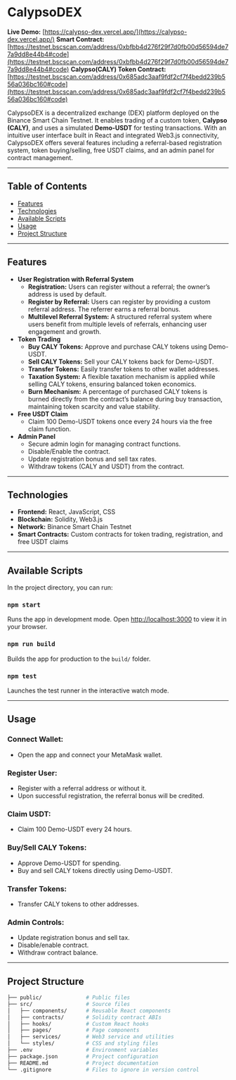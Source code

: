 # CalypsoDEX

**Live Demo:** [https://calypso-dex.vercel.app/](https://calypso-dex.vercel.app/)
**Smart Contract:** [https://testnet.bscscan.com/address/0xbfbb4d276f29f7d0fb00d56594de77a9dd8e44b4#code](https://testnet.bscscan.com/address/0xbfbb4d276f29f7d0fb00d56594de77a9dd8e44b4#code)
**Calypso(CALY) Token Contract:** [https://testnet.bscscan.com/address/0x685adc3aaf9fdf2cf7f4bedd239b556a036bc160#code](https://testnet.bscscan.com/address/0x685adc3aaf9fdf2cf7f4bedd239b556a036bc160#code)

CalypsoDEX is a decentralized exchange (DEX) platform deployed on the Binance Smart Chain Testnet. It enables trading of a custom token, **Calypso (CALY)**, and uses a simulated **Demo-USDT** for testing transactions. With an intuitive user interface built in React and integrated Web3.js connectivity, CalypsoDEX offers several features including a referral-based registration system, token buying/selling, free USDT claims, and an admin panel for contract management.

---

## Table of Contents

- [Features](#features)
- [Technologies](#technologies)
- [Available Scripts](#available-scripts)
- [Usage](#usage)
- [Project Structure](#project-structure)


---

## Features

- **User Registration with Referral System**
  - **Registration:** Users can register without a referral; the owner’s address is used by default.
  - **Register by Referral:** Users can register by providing a custom referral address. The referrer earns a referral bonus.
  - **Multilevel Referral System:** A structured referral system where users benefit from multiple levels of referrals, enhancing user engagement and growth.
- **Token Trading**
  - **Buy CALY Tokens:** Approve and purchase CALY tokens using Demo-USDT.
  - **Sell CALY Tokens:** Sell your CALY tokens back for Demo-USDT.
  - **Transfer Tokens:** Easily transfer tokens to other wallet addresses.
  - **Taxation System:** A flexible taxation mechanism is applied while selling CALY tokens, ensuring balanced token economics.
  - **Burn Mechanism:** A percentage of purchased CALY tokens is burned directly from the contract’s balance during buy transaction, maintaining token scarcity
    and value stability.
- **Free USDT Claim**
  - Claim 100 Demo-USDT tokens once every 24 hours via the free claim function.
- **Admin Panel**
  - Secure admin login for managing contract functions.
  - Disable/Enable the contract.
  - Update registration bonus and sell tax rates.
  - Withdraw tokens (CALY and USDT) from the contract.

---

## Technologies

- **Frontend:** React, JavaScript, CSS
- **Blockchain:** Solidity, Web3.js
- **Network:** Binance Smart Chain Testnet
- **Smart Contracts:** Custom contracts for token trading, registration, and free USDT claims

---

## Available Scripts

In the project directory, you can run:

### `npm start`
Runs the app in development mode. Open [http://localhost:3000](http://localhost:3000) to view it in your browser.

### `npm run build`
Builds the app for production to the `build/` folder.

### `npm test`
Launches the test runner in the interactive watch mode.

---

## Usage

### **Connect Wallet:**
- Open the app and connect your MetaMask wallet.

### **Register User:**
- Register with a referral address or without it.  
- Upon successful registration, the referral bonus will be credited.

### **Claim USDT:**
- Claim 100 Demo-USDT every 24 hours.

### **Buy/Sell CALY Tokens:**
- Approve Demo-USDT for spending.  
- Buy and sell CALY tokens directly using Demo-USDT.

### **Transfer Tokens:**
- Transfer CALY tokens to other addresses.

### **Admin Controls:**
- Update registration bonus and sell tax.  
- Disable/enable contract.  
- Withdraw contract balance.

---

## Project Structure

```bash
├── public/              # Public files
├── src/                 # Source files
│   ├── components/      # Reusable React components
│   ├── contracts/       # Solidity contract ABIs
│   ├── hooks/           # Custom React hooks
│   ├── pages/           # Page components
│   ├── services/        # Web3 service and utilities
│   └── styles/          # CSS and styling files
├── .env                 # Environment variables
├── package.json         # Project configuration
├── README.md            # Project documentation
└── .gitignore           # Files to ignore in version control
```


